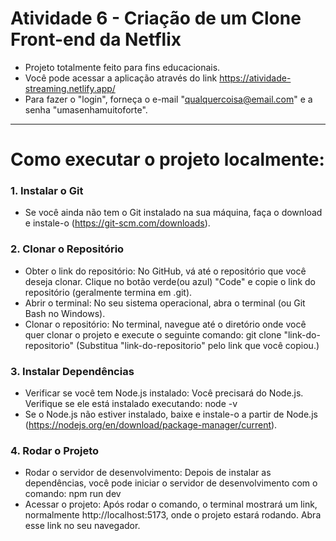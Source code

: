  <h1>Atividade 6 - Criação de um Clone Front-end da Netflix</h1>

- Projeto totalmente feito para fins educacionais.
- Você pode acessar a aplicação através do link https://atividade-streaming.netlify.app/
- Para fazer o "login", forneça o e-mail "qualquercoisa@email.com" e a senha "umasenhamuitoforte".

<hr/>

<h1>Como executar o projeto localmente: </h1>

### 1. Instalar o Git
- Se você ainda não tem o Git instalado na sua máquina, faça o download e instale-o (https://git-scm.com/downloads).

### 2. Clonar o Repositório
- Obter o link do repositório: No GitHub, vá até o repositório que você deseja clonar. Clique no botão verde(ou azul) "Code" e copie o link do repositório (geralmente termina em .git).
- Abrir o terminal: No seu sistema operacional, abra o terminal (ou Git Bash no Windows).
- Clonar o repositório: No terminal, navegue até o diretório onde você quer clonar o projeto e execute o seguinte comando: git clone "link-do-repositorio" (Substitua "link-do-repositorio" pelo link que você copiou.)

### 3. Instalar Dependências
- Verificar se você tem Node.js instalado: Você precisará do Node.js. Verifique se ele está instalado executando: node -v
- Se o Node.js não estiver instalado, baixe e instale-o a partir de Node.js (https://nodejs.org/en/download/package-manager/current).

### 4. Rodar o Projeto
- Rodar o servidor de desenvolvimento: Depois de instalar as dependências, você pode iniciar o servidor de desenvolvimento com o comando: npm run dev
- Acessar o projeto: Após rodar o comando, o terminal mostrará um link, normalmente http://localhost:5173, onde o projeto estará rodando. Abra esse link no seu navegador.
